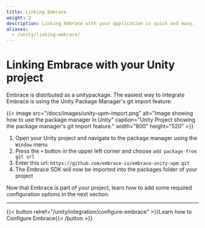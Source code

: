 ```yaml
---
title: Linking Embrace
weight: 2
description: Linking Embrace with your application is quick and easy.
aliases:
  - /unity/linking-embrace/
---
```


# Linking Embrace with your Unity project

Embrace is distributed as a unitypackage. The easiest way to integrate Embrace is using the Unity Package Manager's git import feature:

{{< image src="/docs/images/unity-upm-import.png" alt="Image showing how to use the package manager in Unity" caption="Unity Project showing the package manager's git import feature." width="800" height="520" >}}

1. Open your Unity project and navigate to the package manager using the `Window` menu
1. Press the `+` button in the upper left corner and choose `add package from git url`
1. Enter this url: `https://github.com/embrace-io/embrace-unity-upm.git`
1. The Embrace SDK will now be imported into the packages folder of your project

Now that Embrace is part of your project, learn how to add some required configuration options in the next section. 

---

{{< button relref="/unity/integration/configure-embrace" >}}Learn how to Configure Embrace{{< /button >}}
